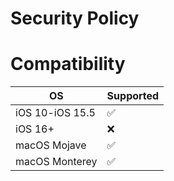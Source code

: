 # Security Policy

# Compatibility
|   OS             | Supported          |
| -------          | ------------------ |
| iOS 10-iOS 15.5  | :white_check_mark: |
| iOS 16+          | :x:                |
| macOS Mojave     | ✅                 |
| macOS Monterey   | ✅                 |
